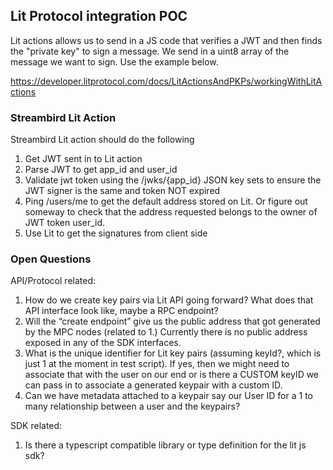 ## Lit Protocol integration POC

Lit actions allows us to send in a JS code that verifies a JWT and then finds the "private key" to sign a message. We send in a uint8 array of the message we want to sign. Use the example below.

https://developer.litprotocol.com/docs/LitActionsAndPKPs/workingWithLitActions

### Streambird Lit Action

Streambird Lit action should do the following

1. Get JWT sent in to Lit action
2. Parse JWT to get app_id and user_id
3. Validate jwt token using the /jwks/{app_id} JSON key sets to ensure the JWT signer is the same and token NOT expired
4. Ping /users/me to get the default address stored on Lit. Or figure out someway to check that the address requested belongs to the owner of JWT token user_id.
5. Use Lit to get the signatures from client side

### Open Questions

API/Protocol related:

1. How do we create key pairs via Lit API going forward? What does that API interface look like, maybe a RPC endpoint?
2. Will the “create endpoint” give us the public address that got generated by the MPC nodes (related to 1.) Currently there is no public address exposed in any of the SDK interfaces.
3. What is the unique identifier for Lit key pairs (assuming keyId?, which is just 1 at the moment in test script). If yes, then we might need to associate that with the user on our end or is there a CUSTOM keyID we can pass in to associate a generated keypair with a custom ID.
4. Can we have metadata attached to a keypair say our User ID for a 1 to many relationship between a user and the keypairs?

SDK related:

1. Is there a typescript compatible library or type definition for the lit js sdk?


